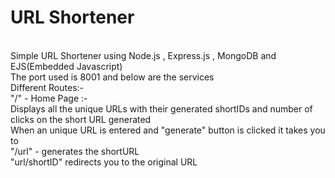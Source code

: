 # URL Shortener
<br>
Simple URL Shortener using Node.js , Express.js , MongoDB and EJS(Embedded Javascript)
<br>
The port used is 8001 and below are the services
<br>
Different Routes:-
<br>
"/" -  Home Page :-
<br>
Displays all the unique URLs with their generated shortIDs and number of clicks on the short URL generated
<br>
When an unique URL is entered and "generate" button is clicked it takes you to
<br>
"/url" - generates the shortURL
<br>
"url/shortID" redirects you to the original URL
